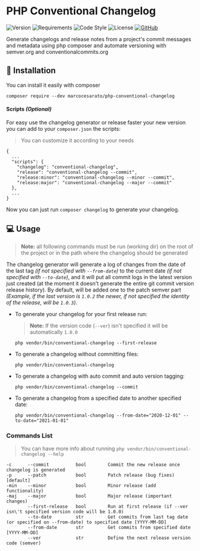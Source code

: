 # PHP Conventional Changelog

![Version](https://img.shields.io/badge/version-1.1.0-brightgreen?style=for-the-badge)
![Requirements](https://img.shields.io/badge/php-%3E%3D%205.5-4F5D95?style=for-the-badge)
![Code Style](https://img.shields.io/badge/code%20style-PSR-blue?style=for-the-badge)
![License](https://img.shields.io/github/license/marcocesarato/php-conventional-changelog?style=for-the-badge)
[![GitHub](https://img.shields.io/badge/GitHub-Repo-6f42c1?style=for-the-badge)](https://github.com/marcocesarato/php-conventional-changelog)

Generate changelogs and release notes from a project's commit messages and metadata using php composer and automate versioning with semver.org and conventionalcommits.org

## 📖 Installation

You can install it easily with composer

`composer require --dev marcocesarato/php-conventional-changelog`

#### Scripts *(Optional)*

For easy use the changelog generator or release faster your new version you can add to your `composer.json` the scripts:

> You can customize it according to your needs

```
{
  ...
  "scripts": {
    "changelog": "conventional-changelog",
    "release": "conventional-changelog --commit",
    "release:minor": "conventional-changelog --minor --commit",
    "release:major": "conventional-changelog --major --commit"
  },
  ...
}
```

Now you can just run `composer changelog` to generate your changelog.

## 💻 Usage

> **Note:** all following commands must be run (working dir) on the root of the project or in the path where the changelog should be generated

The changelog generator will generate a log of changes from the date of the last tag *(if not specified with `--from-date`)* to the current date *(if not specified with `--to-date`)*,
and it will put all commit logs in the latest version just created (at the moment it doesn't generate the entire git commit version release history).
By default, will be added one to the patch semver part *(Example, if the last version is `1.0.2` the newer, if not specified the identity of the release, will be `1.0.3`)*.

- To generate your changelog for your first release run:
  
  > **Note:** If the version code (`--ver`) isn't specified it will be automatically `1.0.0`

  `php vendor/bin/conventional-changelog --first-release`


- To generate a changelog without committing files:
  
    `php vendor/bin/conventional-changelog`


- To generate a changelog with auto commit and auto version tagging:

    `php vendor/bin/conventional-changelog --commit`


- To generate a changelog from a specified date to another specified date:

    `php vendor/bin/conventional-changelog --from-date="2020-12-01" --to-date="2021-01-01"`

### Commands List

> You can have more info about running  `php vendor/bin/conventional-changelog --help`

```
-c      --commit          bool        Commit the new release once changelog is generated
-p      --patch           bool        Patch release (bug fixes) [default]
-min    --minor           bool        Minor release (add functionality)
-maj    --major           bool        Major release (important changes)
        --first-release   bool        Run at first release (if --ver isn\'t specified version code will be 1.0.0)
        --to-date         str         Get commits from last tag date (or specified on --from-date) to specified date [YYYY-MM-DD]
        --from-date       str         Get commits from specified date [YYYY-MM-DD]
        --ver             str         Define the next release version code (semver)
```